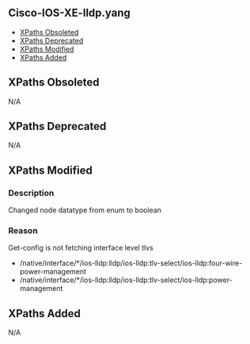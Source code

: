 ## Cisco-IOS-XE-lldp.yang

- [XPaths Obsoleted](#xpaths-obsoleted)
- [XPaths Deprecated](#xpaths-deprecated)
- [XPaths Modified](#xpaths-modified)
- [XPaths Added](#xpaths-added)

## XPaths Obsoleted

N/A

## XPaths Deprecated

N/A

## XPaths Modified

### Description
Changed node datatype from enum to boolean

### Reason
Get-config is not fetching interface level tlvs

- /native/interface/\*/ios-lldp:lldp/ios-lldp:tlv-select/ios-lldp:four-wire-power-management
- /native/interface/\*/ios-lldp:lldp/ios-lldp:tlv-select/ios-lldp:power-management

## XPaths Added

N/A


